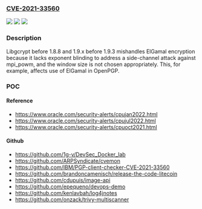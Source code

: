 ### [CVE-2021-33560](https://cve.mitre.org/cgi-bin/cvename.cgi?name=CVE-2021-33560)
![](https://img.shields.io/static/v1?label=Product&message=n%2Fa&color=blue)
![](https://img.shields.io/static/v1?label=Version&message=n%2Fa&color=blue)
![](https://img.shields.io/static/v1?label=Vulnerability&message=n%2Fa&color=brighgreen)

### Description

Libgcrypt before 1.8.8 and 1.9.x before 1.9.3 mishandles ElGamal encryption because it lacks exponent blinding to address a side-channel attack against mpi_powm, and the window size is not chosen appropriately. This, for example, affects use of ElGamal in OpenPGP.

### POC

#### Reference
- https://www.oracle.com/security-alerts/cpujan2022.html
- https://www.oracle.com/security-alerts/cpujul2022.html
- https://www.oracle.com/security-alerts/cpuoct2021.html

#### Github
- https://github.com/1g-v/DevSec_Docker_lab
- https://github.com/ARPSyndicate/cvemon
- https://github.com/IBM/PGP-client-checker-CVE-2021-33560
- https://github.com/brandoncamenisch/release-the-code-litecoin
- https://github.com/cdupuis/image-api
- https://github.com/epequeno/devops-demo
- https://github.com/kenlavbah/log4jnotes
- https://github.com/onzack/trivy-multiscanner

